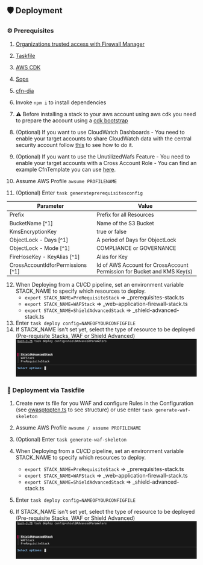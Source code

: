 ## 🛡️ Deployment

### ⚙️ Prerequisites
1. [Organizations trusted access with Firewall Manager](https://docs.aws.amazon.com/organizations/latest/userguide/services-that-can-integrate-fms.html)
2. [Taskfile](https://taskfile.dev/)
3. [AWS CDK](https://aws.amazon.com/cdk/)
4. [Sops](https://github.com/getsops/sops)
5. [cfn-dia](https://www.npmjs.com/package/@mhlabs/cfn-diagram?s=03)
6. Invoke `npm i` to install dependencies
7. ⚠️ Before installing a stack to your aws account using aws cdk you need to prepare the account using a [cdk bootstrap](https://docs.aws.amazon.com/cdk/v2/guide/bootstrapping.html)

8. (Optional) If you want to use CloudWatch Dashboards - You need to enable your target accounts to share CloudWatch data with the central security account follow [this](https://docs.aws.amazon.com/AmazonCloudWatch/latest/monitoring/Cross-Account-Cross-Region.html#enable-cross-account-cross-Region) to see how to do it.
9. (Optional) If you want to use the UnutilizedWafs Feature -  You need to enable your target accounts with a Cross Account Role - You can find an example CfnTemplate you can use [here](static/cf-templates/cross_account_roles_unutilized_wafs.yaml).
10. Assume AWS Profile `awsume PROFILENAME`
11. (Optional) Enter `task generateprerequisitesconfig`

  | Parameter  | Value |
  | ------------- | ------------- |
  | Prefix  | Prefix for all Resources  |
  | BucketName [^1] | Name of the S3 Bucket |
  | KmsEncryptionKey | true or false  |
  | ObjectLock - Days [^1]| A period of Days for ObjectLock |
  | ObjectLock - Mode [^1]| COMPLIANCE or GOVERNANCE |
  | FireHoseKey - KeyAlias [^1] | Alias for Key |
  | CrossAccountIdforPermissions [^1] | Id of AWS Account for CrossAccount Permission for Bucket and KMS Key(s)|

12. When Deploying from a CI/CD pipeline, set an environment variable STACK_NAME to specify which resources to deploy.
      - `export STACK_NAME=PreRequisiteStack` => _prerequisites-stack.ts
      - `export STACK_NAME=WAFStack` => _web-application-firewall-stack.ts
      - `export STACK_NAME=ShieldAdvancedStack` => _shield-advanced-stack.ts
13. Enter `task deploy config=NAMEOFYOURCONFIGFILE`
14. If STACK_NAME isn't set yet, select the type of resource to be deployed (Pre-requisite Stacks, WAF or Shield Advanced)
  ![List of Resources](./static/options.jpg "Stacks")
### 🏁 Deployment via Taskfile

1. Create new ts file for you WAF and configure Rules in the Configuration (see [owasptopten.ts](values/examples/owasptop10.ts) to see structure) or use enter `task generate-waf-skeleton`

2. Assume AWS Profile `awsume / assume PROFILENAME`
3. (Optional) Enter `task generate-waf-skeleton`
4. When Deploying from a CI/CD pipeline, set an environment variable STACK_NAME to specify which resources to deploy.
    - `export STACK_NAME=PreRequisiteStack` => _prerequisites-stack.ts
    - `export STACK_NAME=WAFStack` => _web-application-firewall-stack.ts
    - `export STACK_NAME=ShieldAdvancedStack` => _shield-advanced-stack.ts
5. Enter `task deploy config=NAMEOFYOURCONFIGFILE`
6. If STACK_NAME isn't set yet, select the type of resource to be deployed (Pre-requisite Stacks, WAF or Shield Advanced)
  ![List of Resources](./static/options.jpg "Stacks")
  
